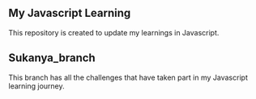 My Javascript Learning
--------------------------
This repository is created to update my learnings in Javascript.

Sukanya_branch 
-
This branch has all the challenges that have taken part in my Javascript learning journey.
